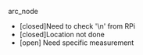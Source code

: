 arc_node
* [closed]Need to check '\n' from RPi
* [closed]Location not done
* [open] Need specific measurement
